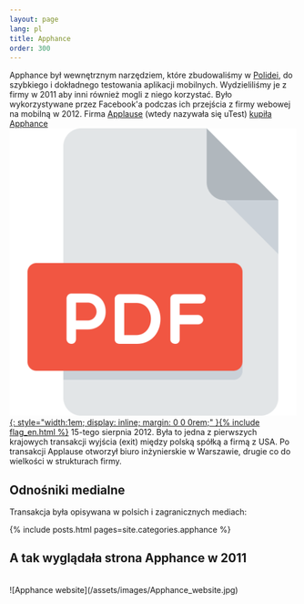 ```yaml
---
layout: page
lang: pl
title: Apphance
order: 300
---
```

Apphance był wewnętrznym narzędziem, które zbudowaliśmy w [Polidei](polidea), do szybkiego i dokładnego testowania aplikacji mobilnych. Wydzieliliśmy je z firmy w 2011 aby inni również mogli z niego korzystać. Było wykorzystywane przez Facebook'a podczas ich przejścia z firmy webowej na mobilną w 2012. Firma [Applause](https://www.applause.com) (wtedy nazywała się uTest) [kupiła Apphance](https://techcrunch.com/2012/08/15/utest-acquires-apphance-in-7-figure-deal-as-mobile-developer-tools-consolidate/) [![Archived PDF](/assets/images/pdf.svg){: style="width:1em; display: inline; margin: 0 0 0rem;" }{% include flag_en.html %}](/assets/pdfs/UTest_Acquires_Apphance_In_7-Figure_Deal_As_Mobile_Developer_Tools_Consolidate_TechCrunch.pdf) 15-tego sierpnia 2012. Była to jedna z pierwszych krajowych transakcji wyjścia (exit) między polską spółką a firmą z USA. Po transakcji Applause otworzył biuro inżynierskie w Warszawie, drugie co do wielkości w strukturach firmy.

## Odnośniki medialne
Transakcja była opisywana w polsich i zagranicznych mediach:

{% include posts.html pages=site.categories.apphance %}

## A tak wyglądała strona Apphance w 2011
<br/>
![Apphance website](/assets/images/Apphance_website.jpg)